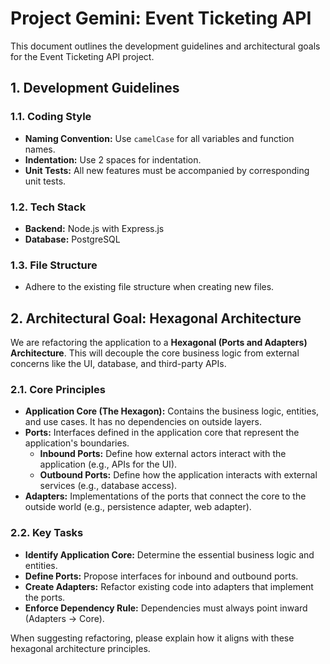 # Project Gemini: Event Ticketing API

This document outlines the development guidelines and architectural goals for the Event Ticketing API project.

## 1. Development Guidelines

### 1.1. Coding Style
- **Naming Convention:** Use `camelCase` for all variables and function names.
- **Indentation:** Use 2 spaces for indentation.
- **Unit Tests:** All new features must be accompanied by corresponding unit tests.

### 1.2. Tech Stack
- **Backend:** Node.js with Express.js
- **Database:** PostgreSQL

### 1.3. File Structure
- Adhere to the existing file structure when creating new files.

## 2. Architectural Goal: Hexagonal Architecture

We are refactoring the application to a **Hexagonal (Ports and Adapters) Architecture**. This will decouple the core business logic from external concerns like the UI, database, and third-party APIs.

### 2.1. Core Principles

- **Application Core (The Hexagon):** Contains the business logic, entities, and use cases. It has no dependencies on outside layers.
- **Ports:** Interfaces defined in the application core that represent the application's boundaries.
    - **Inbound Ports:** Define how external actors interact with the application (e.g., APIs for the UI).
    - **Outbound Ports:** Define how the application interacts with external services (e.g., database access).
- **Adapters:** Implementations of the ports that connect the core to the outside world (e.g., persistence adapter, web adapter).

### 2.2. Key Tasks

- **Identify Application Core:** Determine the essential business logic and entities.
- **Define Ports:** Propose interfaces for inbound and outbound ports.
- **Create Adapters:** Refactor existing code into adapters that implement the ports.
- **Enforce Dependency Rule:** Dependencies must always point inward (Adapters -> Core).

When suggesting refactoring, please explain how it aligns with these hexagonal architecture principles.
